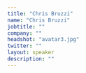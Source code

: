```yaml
---
title: "Chris Bruzzi"
name: "Chris Bruzzi"
jobtitle: ""
company: ""
headshot: "avatar3.jpg"
twitter: ""
layout: speaker
description: ""
---
```

